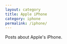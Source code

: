 ```yaml
---
layout: category
title: Apple iPhone
category: iphone
permalink: /iphone/
---
```

Posts about Apple's iPhone.
